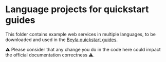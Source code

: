# Language projects for quickstart guides

This folder contains example web services in multiple languages, to be downloaded and used
in the [Beyla quickstart guides](../../docs/sources/quickstart).

⚠️ Please consider that any change you do in the code here could impact the official documentation
correctness ⚠️.
